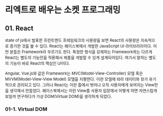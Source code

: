 # 리엑트로 배우는 소켓 프로그래밍

## 01. React

<font size=2>state of js에서 발표한 프런트엔드 프레임워크의 사용량을 보면 React의 사용량은 지속적으로 증가한 것을 볼 수 있다.</font>
<font size=2>React는 페이스북에서 개발한 JavaScript UI 라이브러리이다.</font>
<font size=2>어떤 분들은 Framework라 부르기도 한다.</font>
<font size=2>특정한 형식을 강제하는 Framework와는 다르게 React는 별도의 기능만을 적용해서 제품을 개발할 수 있게 설계되어있다.</font>
<font size=2>여기서 말하는 별도의 기능이 바로 React의 핵심인 UI이다.</font>

<font size=2>Angular, Vue.js와 같은 Framework는 MVC(Model-View-Controller) 모델 혹은 MVVM(Model-View-View Model) 모델을 지향한다.</font>
<font size=2>이런 모델에 따라 데이터와 뷰가 유기적으로 관리되고 있다.</font>
<font size=2>그러나 React는 이런 틀에서 벗어나 오직 사용자에게 보여지는 View만을 생각해서 만들었다.</font>
<font size=2>페이스북에서는 이런 View를 사용자 입장에서 어떻게 하면 자연스럽게 보일까 연구하다가 가상 DOM(Virtual DOM)을 생각하게 되었다.</font>

### 01-1. Virtual DOM